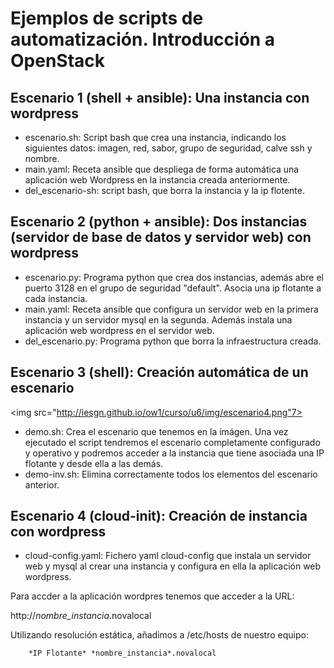 # Ejemplos de scripts de automatización. Introducción a OpenStack

## Escenario 1 (shell + ansible): Una instancia con wordpress

* escenario.sh: Script bash que crea una instancia, indicando los siguientes datos: imagen, red, sabor, grupo de seguridad, calve ssh y nombre.
* main.yaml: Receta ansible que despliega de forma automática una aplicación web Wordpress en la instancia creada anteriormente.
* del_escenario-sh: script bash, que borra la instancia y la ip flotente.

## Escenario 2 (python + ansible): Dos instancias (servidor de base de datos y servidor web) con wordpress

* escenario.py: Programa python que crea dos instancias, además abre el puerto 3128 en el grupo de seguridad "default". Asocia una ip flotante a cada instancia.
* main.yaml: Receta ansible que configura un servidor web en la primera instancia y un servidor mysql en la segunda. Además instala una aplicación web wordpress en el servidor web.
* del_escenario.py: Programa python que borra la infraestructura creada.

## Escenario 3 (shell): Creación automática de un escenario

<img src="http://iesgn.github.io/ow1/curso/u6/img/escenario4.png"7>

* demo.sh: Crea el escenario que tenemos en la imágen. Una vez ejecutado el script tendremos el escenario completamente configurado y operativo y podremos acceder a la instancia que tiene asociada una IP flotante y desde ella a las demás.
* demo-inv.sh: Elimina correctamente todos los elementos del escenario anterior.

## Escenario 4 (cloud-init): Creación de instancia con wordpress

* cloud-config.yaml: Fichero yaml cloud-config que instala un servidor web y mysql al crear una instancia y configura en ella la aplicación web wordpress.

Para accder a la aplicación wordpres tenemos que acceder a la URL:

http://<em>nombre_instancia</em>.novalocal

Utilizando resolución estática, añadimos a /etc/hosts de nuestro equipo:

		*IP Flotante* *nombre_instancia*.novalocal